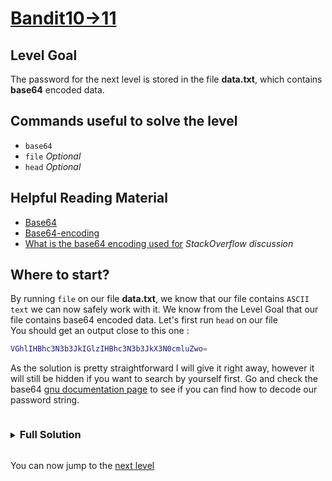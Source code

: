 # [Bandit10->11](https://overthewire.org/wargames/bandit/bandit11.html)

## Level Goal

The password for the next level is stored in the file **data.txt**, which contains **base64** encoded data.

## Commands useful to solve the level

- `base64`
- `file` *Optional*
- `head` *Optional*

## Helpful Reading Material

- [Base64](https://en.wikipedia.org/wiki/Base64)
- [Base64-encoding](https://www.redhat.com/sysadmin/base64-encoding)
- [What is the base64 encoding used for](https://stackoverflow.com/questions/201479/what-is-base-64-encoding-used-for) *StackOverflow discussion*

## Where to start?

By running `file` on our file **data.txt**, we know that our file contains `ASCII text` we can now safely work with it. We know from the Level Goal 
that our file contains base64 encoded data. Let's first run `head` on our file<br/>
You should get an output close to this one :
```bash
VGhlIHBhc3N3b3JkIGlzIHBhc3N3b3JkX3N0cmluZwo=
```

As the solution is pretty straightforward I will give it right away, however it will still be hidden if you want to search by yourself first. Go and 
check the base64 [gnu documentation page](https://www.gnu.org/software/coreutils/manual/coreutils.html#base64-invocation) to see if you can find how to 
decode our password string.


<details>
<summary><h3 style="display:inline-block">Full Solution</h3></summary>

We will use the option `-d` (decode) of the `base64` utility.<br/>
Thus, running the following command :
```bash
base64 -d data.txt
```
will print the password string to stdout.
</details>

You can now jump to the [next level](/bandit/bandit11.md)
